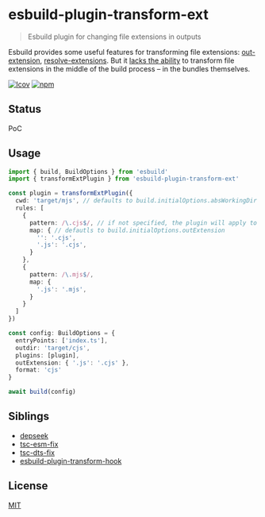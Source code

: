 # esbuild-plugin-transform-ext
> Esbuild plugin for changing file extensions in outputs

Esbuild provides some useful features for transforming file extensions: [out-extension](https://esbuild.github.io/api/#out-extension), [resolve-extensions](https://esbuild.github.io/api/#resolve-extensions).
But it [lacks the ability](https://github.com/evanw/esbuild/issues/2600) to transform file extensions in the middle of the build process – in the bundles themselves.

[![lcov](https://img.shields.io/badge/dynamic/json?url=https%3A%2F%2Fgithub.com%2Fantongolub%2Fmisc%2Freleases%2Fdownload%2Flcov%2Flcov-sum.json&query=%24.scopes.packages_esbuild_plugin_transform_ext.max&label=lcov&color=brightgreen)](https://github.com/antongolub/misc/releases/download/lcov/lcov.info)
[![npm](https://img.shields.io/npm/v/esbuild-plugin-transform-ext.svg?&color=white)](https://www.npmjs.com/package/esbuild-plugin-transform-ext)

## Status
PoC

## Usage

```ts
import { build, BuildOptions } from 'esbuild'
import { transformExtPlugin } from 'esbuild-plugin-transform-ext'

const plugin = transformExtPlugin({
  cwd: 'target/mjs', // defaults to build.initialOptions.absWorkingDir || process.cwd()
  rules: [
    {
      pattern: /\.cjs$/, // if not specified, the plugin will apply to all files
      map: { // defautls to build.initialOptions.outExtension
        '': '.cjs',
        '.js': '.cjs',
      }
    },
    {
      pattern: /\.mjs$/,
      map: {
        '.js': '.mjs',
      }
    }
  ]
})

const config: BuildOptions = {
  entryPoints: ['index.ts'],
  outdir: 'target/cjs',
  plugins: [plugin],
  outExtension: { '.js': '.cjs' },
  format: 'cjs'
}

await build(config)
```

## Siblings
* [depseek](https://github.com/antongolub/misc/tree/master/packages/dep/depseek)
* [tsc-esm-fix](https://github.com/antongolub/tsc-esm-fix)
* [tsc-dts-fix](https://github.com/antongolub/misc/tree/master/packages/dep/tsc-dts-fix)
* [esbuild-plugin-transform-hook](https://github.com/antongolub/misc/tree/master/packages/esbuild/plugin-transform-hook)

## License
[MIT](./LICENSE)
